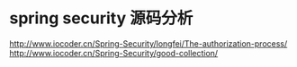 # spring security 源码分析
http://www.iocoder.cn/Spring-Security/longfei/The-authorization-process/
http://www.iocoder.cn/Spring-Security/good-collection/